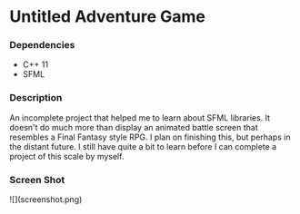 <h1>Untitled Adventure Game</h1>
<h3>Dependencies</h3>
<ul><li>C++ 11</li>
<li>SFML</li></ul>
<h3>Description</h3>
<p>An incomplete project that helped me to learn about SFML libraries. It doesn't do much more than display
  an animated battle screen that resembles a Final Fantasy style RPG. I plan on finishing this, but perhaps 
  in the distant future. I still have quite a bit to learn before I can complete a project of this scale by myself.</p>
  <h3>Screen Shot</h3>
  ![](screenshot.png)

